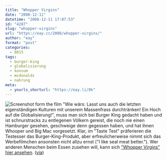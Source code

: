 ```yaml
---
title: "Whopper Virgins"
date: "2008-12-11"
datetime: "2008-12-11 17:07:53"
id: "4287"
slug: "whopper-virgins"
url: "https://eay.cc/2008/whopper-virgins/"
author: "eay"
format: "post"
categories:
  - 0815
tags:
  - burger-king
  - globalisierung
  - konsum
  - mcdonalds
  - nahrung
meta:
  - yourls_shorturl: "https://eay.li/8k"
---
```


![](/uploads/2008/whoppervirgins.jpg "Screenshot form the film") "Wie wärs: Lasst uns auch die letzten eigenständigen Kulturen mit unserem Massenfrass durchtränken! Ein Hoch auf die Globalisierung!", muss man sich bei Burger King gedacht haben und ist schnurstracks zu entlegenen Völkern gereist, die noch nie einen Hamburger gesehen, geschweige denn gegessen haben, und hat ihnen Whooper und Big Mac vorgesetzt. Klar, im "Taste Test" präferieren die Testesser das Burger-King-Produkt, aber erfreulicherweise nimmt sich das Werbefilmchen ansonsten nicht allzu ernst ("I like seal meat better."). Wer anderen Menschen beim Essen zusehen will, kann sich ["Whopper Virgins" hier ansehen](http://anonym.to/?http://www.whoppervirgins.com/). ([via](http://www.supertopic.de/forum/9/whopper-virgins-7955-1.html))
